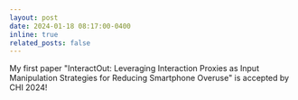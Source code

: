 ```yaml
---
layout: post
date: 2024-01-18 08:17:00-0400
inline: true
related_posts: false
---
```


My first paper "InteractOut: Leveraging Interaction Proxies as Input Manipulation Strategies for Reducing Smartphone Overuse" is accepted by CHI 2024!
